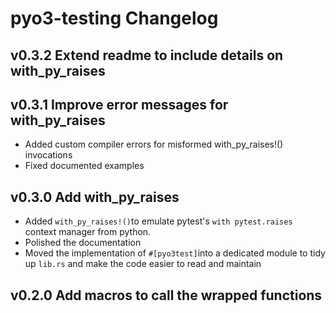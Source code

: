 # pyo3-testing Changelog

## v0.3.2 Extend readme to include details on with_py_raises

## v0.3.1 Improve error messages for with_py_raises

- Added custom compiler errors for misformed with_py_raises!() invocations
- Fixed documented examples

## v0.3.0 Add with_py_raises

- Added `with_py_raises!()`to emulate pytest's `with pytest.raises` context manager from python.
- Polished the documentation
- Moved the implementation of `#[pyo3test]`into a dedicated module to tidy up `lib.rs` and make the code easier to read and maintain

## v0.2.0 Add macros to call the wrapped functions
